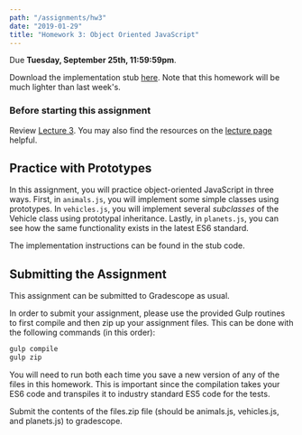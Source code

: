 ```yaml
---
path: "/assignments/hw3"
date: "2019-01-29"
title: "Homework 3: Object Oriented JavaScript"
---
```


Due **Tuesday, September 25th, 11:59:59pm**.

Download the implementation stub [here](/~cis197/assignments/build/CIS197_HW3.zip). Note that this homework will be much lighter than last week's.

### Before starting this assignment

Review [Lecture 3](/~cis197/lectures/lecture3). You may also find the resources on the [lecture page](/~cis197/lectures) helpful.

## Practice with Prototypes

In this assignment, you will practice object-oriented JavaScript in three ways. First, in `animals.js`, you will implement some simple classes using prototypes. In `vehicles.js`, you will implement several *subclasses* of the Vehicle class using prototypal inheritance. Lastly, in `planets.js`, you can see how the same functionality exists in the latest ES6 standard.

The implementation instructions can be found in the stub code.

## Submitting the Assignment

This assignment can be submitted to Gradescope as usual.

In order to submit your assignment, please use the provided Gulp routines to first compile and then zip up your assignment files. This can be done with the following commands (in this order):

```bash
gulp compile
gulp zip
```

You will need to run both each time you save a new version of any of the files in this homework. This is important since the compilation takes your ES6 code and transpiles it to industry standard ES5 code for the tests.

Submit the contents of the files.zip file (should be animals.js, vehicles.js, and planets.js) to gradescope.
